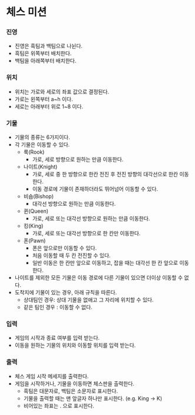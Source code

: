 # 체스 미션

### 진영

- 진영은 흑팀과 백팀으로 나뉜다.
- 흑팀은 위쪽부터 배치한다.
- 백팀을 아래쪽부터 배치한다.

### 위치

- 위치는 가로와 세로의 좌표 값으로 결정된다.
- 가로는 왼쪽부터 a~h 이다.
- 세로는 아래부터 위로 1~8 이다.

### 기물

- 기물의 종류는 6가지이다. 
- 각 기물은 이동할 수 있다.
  - 룩(Rook)
    - 가로, 세로 방향으로 원하는 만큼 이동한다.
  - 나이트(Knight)
    - 가로, 세로 중 한 방향으로 한칸 전진 후 전진 방향의 대각선으로 한칸 이동한다.
    - 이동 경로에 기물이 존재하더라도 뛰어넘어 이동할 수 있다.
  - 비숍(Bishop)
    - 대각선 방향으로 원하는 만큼 이동한다.
  - 퀸(Queen)
    - 가로, 세로 또는 대각선 방향으로 원하는 만큼 이동한다.
  - 킹(King)
    - 가로, 세로 또는 대각선 방향으로 한 칸만 이동한다.
  - 폰(Pawn)
    - 폰은 앞으로만 이동할 수 있다. 
    - 처음 이동할 때 두 칸 전진할 수 있다.
    - 일반 이동은 한 칸만 앞으로 이동하고, 잡을 때는 대각선 한 칸 앞으로 이동한다.
- 나이트를 제외한 모든 기물은 이동 경로에 다른 기물이 있으면 더이상 이동할 수 없다.
- 도착지에 기물이 있는 경우, 아래 규칙을 따른다.
  - 상대팀인 경우: 상대 기물을 없애고 그 자리에 위치할 수 있다.
  - 같은 팀인 경우 : 이동할 수 없다.

### 입력

- 게임의 시작과 종료 여부를 입력 받는다.
- 이동을 원하는 기물의 위치와 이동할 위치를 입력 받는다.

### 출력

- 체스 게임 시작 메세지를 출력한다.
- 게임을 시작하거나, 기물을 이동하면 체스판을 출력한다.
  - 흑팀은 대문자로, 백팀은 소문자로 표시한다.
  - 기물을 출력할 때는 맨 앞글자 하나만 표시한다. (e.g. King -> K)
  - 비어있는 좌표는 . 으로 표시한다.
